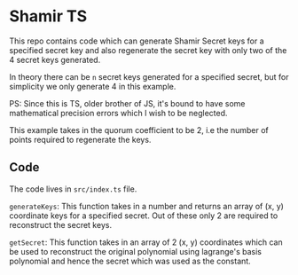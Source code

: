 # Shamir TS

This repo contains code which can generate Shamir Secret keys for a specified secret key and also regenerate the secret key with only two of the 4 secret keys generated.

In theory there can be `n` secret keys generated for a specified secret, but for simplicity we only generate 4 in this example.

PS: Since this is TS, older brother of JS, it's bound to have some mathematical precision errors which I wish to be neglected.

This example takes in the quorum coefficient to be 2, i.e the number of points required to regenerate the keys.

## Code

The code lives in `src/index.ts` file.

`generateKeys`: This function takes in a number and returns an array of (x, y) coordinate keys for a specified secret. Out of these only 2 are required to reconstruct the secret keys.

`getSecret`: This function takes in an array of 2 (x, y) coordinates which can be used to reconstruct the original polynomial using lagrange's basis polynomial and hence the secret which was used as the constant.
